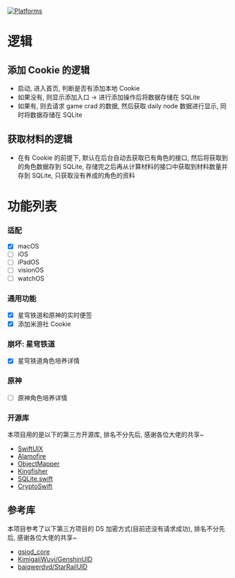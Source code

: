 [![Platforms](https://img.shields.io/badge/Platforms-macOS_iOS_iPadOS_watchOS_visionOS-yellowgreen?style=flat-square)](https://img.shields.io/badge/Platforms-macOS_iOS_tvOS_iPadOS_watchOS_visionOS-Green?style=flat-square)

# 逻辑

## 添加 Cookie 的逻辑
* 启动, 进入首页, 判断是否有添加本地 Cookie
* 如果没有, 则显示添加入口 -> 进行添加操作后将数据存储在 SQLite
* 如果有, 则去请求 game crad 的数据, 然后获取 daily node 数据进行显示, 同时将数据存储在 SQLite

## 获取材料的逻辑
* 在有 Cookie 的前提下, 默认在后台自动去获取已有角色的接口, 然后将获取到的角色数据存到 SQLite, 存储完之后再从计算材料的接口中获取到材料数量并存到 SQLite, 只获取没有养成的角色的资料

# 功能列表

### 适配

- [x] macOS
- [ ] iOS
- [ ] iPadOS
- [ ] visionOS
- [ ] watchOS

### 通用功能
- [x] 星穹铁道和原神的实时便签
- [x] 添加米游社 Cookie

### 崩坏: 星穹铁道
- [x] 星穹铁道角色培养详情

### 原神
- [ ] 原神角色培养详情

### 开源库
本项目用的是以下的第三方开源库, 排名不分先后, 感谢各位大佬的共享~

- [SwiftUIX](https://github.com/SwiftUIX/SwiftUIX)
- [Alamofire](https://github.com/Alamofire/Alamofire)
- [ObjectMapper](https://github.com/tristanhimmelman/ObjectMapper)
- [Kingfisher](https://github.com/onevcat/Kingfisher)
- [SQLite.swift](https://github.com/stephencelis/SQLite.swift)
- [CryptoSwift](https://github.com/krzyzanowskim/CryptoSwift)

## 参考库
本项目参考了以下第三方项目的 DS 加密方式(目前还没有请求成功), 排名不分先后, 感谢各位大佬的共享~

- [gsiod_core](https://github.com/Genshin-bots/gsuid_core)
- [KimigaiiWuyi/GenshinUID](https://github.com/KimigaiiWuyi/GenshinUID)
- [baiqwerdvd/StarRailUID](https://github.com/baiqwerdvd/StarRailUID)
